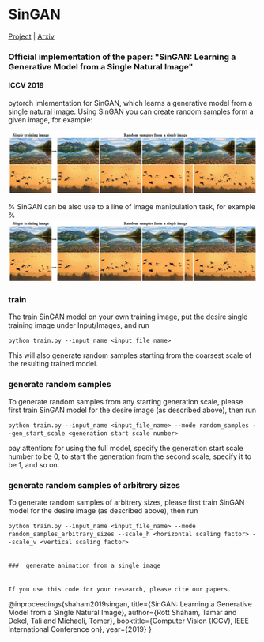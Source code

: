 # SinGAN
[Project](http://webee.technion.ac.il/people/tomermic/SinGAN/SinGAN.htm) | [Arxiv](https://arxiv.org/pdf/1905.01164.pdf) 
### Official implementation of the paper: "SinGAN: Learning a Generative Model from a Single Natural Image"
####  ICCV 2019

pytorch imlementation for SinGAN, which learns a generative model from a single natural image. Using SinGAN you can create random samples form a given image, for example:

![](imgs/teaser.PNG)


% SinGAN can be also use to a line of image manipulation task, for example
% ![](imgs/teaser.PNG)

###  train
The train SinGAN model on your own training image, put the desire single training image under Input/Images, and run

```
python train.py --input_name <input_file_name>
```


This will also generate random samples starting from the coarsest scale of the resulting trained model.

###  generate random samples
To generate random samples from any starting generation scale, please first train SinGAN model for the desire image (as described above), then run 

```
python train.py --input_name <input_file_name> --mode random_samples --gen_start_scale <generation start scale number>
```
pay attention: for using the full model, specify the generation start scale number to be 0, to start the generation from the second scale, specify it to be 1, and so on. 

###  generate random samples of arbitrery sizes
To generate random samples of arbitrery sizes, please first train SinGAN model for the desire image (as described above), then run 

```
python train.py --input_name <input_file_name> --mode random_samples_arbitrary_sizes --scale_h <horizontal scaling factor> --scale_v <vertical scaling factor>


###  generate animation from a single image


If you use this code for your research, please cite our papers.

```
@inproceedings{shaham2019singan,
  title={SinGAN: Learning a Generative Model from a Single Natural Image},
  author={Rott Shaham, Tamar and Dekel, Tali and Michaeli, Tomer},
  booktitle={Computer Vision (ICCV), IEEE International Conference on},
  year={2019}
}
```

